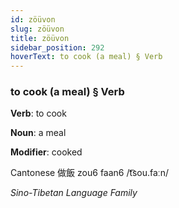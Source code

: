 ```yaml
---
id: zöüvon
slug: zöüvon
title: zöüvon
sidebar_position: 292
hoverText: to cook (a meal) § Verb
---
```


### to cook (a meal) § Verb

**Verb**: to cook

**Noun**: a meal

**Modifier**: cooked

Cantonese 做飯 zou6 faan6 /t͡sou.faːn/

*Sino-Tibetan Language Family*